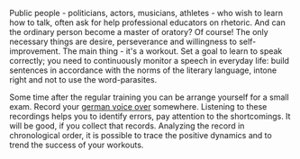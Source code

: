 Public people - politicians, actors, musicians, athletes - who wish to learn how to talk, often ask for help professional educators on rhetoric. And can the ordinary person become a master of oratory? Of course! The only necessary things are desire, perseverance and willingness to self-improvement.
The main thing - it's a workout. Set a goal to learn to speak correctly; you need to continuously monitor a speech in everyday life: build sentences in accordance with the norms of the literary language, intone right and not to use the word-parasites.

Some time after the regular training you can be arrange yourself for a small exam. Record your <a href="http://en.isid.de/german-voice-over/">german voice over</a> somewhere. Listening to these recordings helps you to identify errors, pay attention to the shortcomings. It will be good, if you collect that records. Analyzing the record in chronological order, it is possible to trace the positive dynamics and to trend the success of your workouts.
